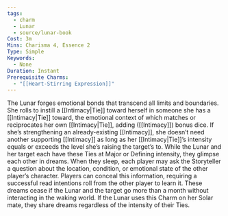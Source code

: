 ```yaml
---
tags:
  - charm
  - Lunar
  - source/lunar-book
Cost: 3m
Mins: Charisma 4, Essence 2
Type: Simple
Keywords:
  - None
Duration: Instant
Prerequisite Charms:
  - "[[Heart-Stirring Expression]]"
---
```

The Lunar forges emotional bonds that transcend all limits and boundaries. She rolls to instill a [[Intimacy|Tie]] toward herself in someone she has a [[Intimacy|Tie]] toward, the emotional context of which matches or reciprocates her own [[Intimacy|Tie]], adding ([[Intimacy]]) bonus dice. If she’s strengthening an already-existing [[Intimacy]], she doesn’t need another supporting [[Intimacy]] as long as her [[Intimacy|Tie]]’s intensity equals or exceeds the level she’s raising the target’s to. While the Lunar and her target each have these Ties at Major or Defining intensity, they glimpse each other in dreams. When they sleep, each player may ask the Storyteller a question about the location, condition, or emotional state of the other player’s character. Players can conceal this information, requiring a successful read intentions roll from the other player to learn it. These dreams cease if the Lunar and the target go more than a month without interacting in the waking world. If the Lunar uses this Charm on her Solar mate, they share dreams regardless of the intensity of their Ties.